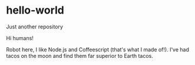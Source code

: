 # hello-world
Just another repository

Hi humans!

Robot here, I like Node.js and Coffeescript (that's what I made of!).
I've had tacos on the moon and find them far superior to Earth tacos.
